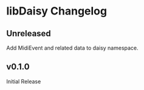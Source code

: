 # libDaisy Changelog

## Unreleased

Add MidiEvent and related data to daisy namespace.

## v0.1.0

Initial Release

